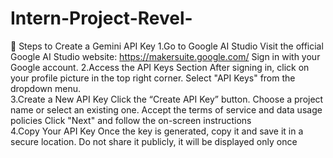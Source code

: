 # Intern-Project-Revel-

📘 Steps to Create a Gemini API Key
1.Go to Google AI Studio
  Visit the official Google AI Studio website: https://makersuite.google.com/
  Sign in with your Google account.
2.Access the API Keys Section
  After signing in, click on your profile picture in the top right corner.
  Select "API Keys" from the dropdown menu.  
3.Create a New API Key
  Click the “Create API Key” button.
  Choose a project name or select an existing one.
  Accept the terms of service and data usage policies
  Click "Next" and follow the on-screen instructions  
4.Copy Your API Key
  Once the key is generated, copy it and save it in a secure location.
  Do not share it publicly, it will be displayed only once

